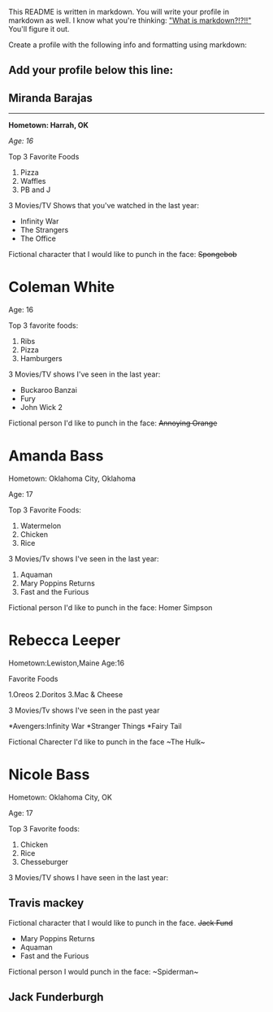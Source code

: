 This README is written in markdown. You will write your profile in markdown as well. I know what you're thinking: ["What is markdown?!?!!"](http://lmgtfy.com/?q=What+is+markdown%3F) You'll figure it out.

Create a profile with the following info and formatting using markdown:



Add your profile below this line:
---


## Miranda Barajas

---
**Hometown: Harrah, OK**

*Age: 16*

Top 3 Favorite Foods
1. Pizza  
2. Waffles  
3. PB and J

3 Movies/TV Shows that you've watched in the last year:
  * Infinity War
  * The Strangers  
  * The Office  
 
Fictional character that I would like to punch in the face: ~~Spongebob~~

# Coleman White
Age: 16

Top 3 favorite foods:

1. Ribs
2. Pizza
3. Hamburgers

3 Movies/TV shows I've seen in the last year:

* Buckaroo Banzai
* Fury
* John Wick 2

Fictional person I'd like to punch in the face: ~~Annoying Orange~~

# Amanda Bass

Hometown: Oklahoma City, Oklahoma

Age: 17

Top 3 Favorite Foods:
1. Watermelon
2. Chicken
3. Rice

3 Movies/Tv shows I've seen in the last year:
1. Aquaman
2. Mary Poppins Returns
3. Fast and the Furious 

Fictional person I'd like to punch in the face: Homer Simpson


# Rebecca Leeper


Hometown:Lewiston,Maine
Age:16

Favorite Foods

1.Oreos
2.Doritos
3.Mac & Cheese

3 Movies/Tv shows I've seen in the past year

*Avengers:Infinity War
*Stranger Things
*Fairy Tail

Fictional Charecter I'd like to punch in the face ~The Hulk~


# Nicole Bass

Hometown: Oklahoma City, OK

Age: 17

Top 3 Favorite foods:
1. Chicken
2. Rice
3. Chesseburger

3 Movies/TV shows I have seen in the last year: 


## Travis mackey

Fictional character that I would like to punch in the face. ~~Jack Fund~~


* Mary Poppins Returns
* Aquaman
* Fast and the Furious

Fictional person I would punch in the face: ~Spiderman~


## Jack Funderburgh 